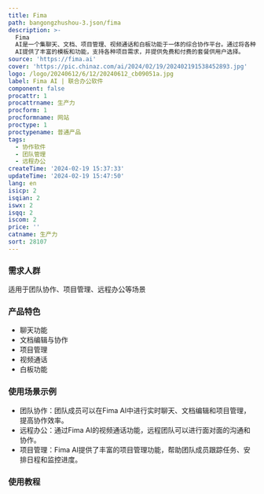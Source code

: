```yaml
---
title: Fima
path: bangongzhushou-3.json/fima
description: >-
  Fima
  AI是一个集聊天、文档、项目管理、视频通话和白板功能于一体的综合协作平台。通过将各种工具整合到一个统一的工作空间中，简化协作流程，提高生产力。Fima
  AI提供了丰富的模板和功能，支持各种项目需求，并提供免费和付费的套餐供用户选择。
source: 'https://fima.ai'
cover: 'https://pic.chinaz.com/ai/2024/02/19/202402191538452893.jpg'
logo: /logo/20240612/6/12/20240612_cb09051a.jpg
label: Fima AI | 联合办公软件
component: false
procattr: 1
procattrname: 生产力
procform: 1
procformname: 网站
proctype: 1
proctypename: 普通产品
tags:
  - 协作软件
  - 团队管理
  - 远程办公
createTime: '2024-02-19 15:37:33'
updateTime: '2024-02-19 15:47:50'
lang: en
isicp: 2
isqian: 2
iswx: 2
isqq: 2
iscom: 2
price: ''
catname: 生产力
sort: 28107
---
```




### 需求人群
适用于团队协作、项目管理、远程办公等场景

### 产品特色
- 聊天功能
- 文档编辑与协作
- 项目管理
- 视频通话
- 白板功能

### 使用场景示例
- 团队协作：团队成员可以在Fima AI中进行实时聊天、文档编辑和项目管理，提高协作效率。
- 远程办公：通过Fima AI的视频通话功能，远程团队可以进行面对面的沟通和协作。
- 项目管理：Fima AI提供了丰富的项目管理功能，帮助团队成员跟踪任务、安排日程和监控进度。

### 使用教程


  
